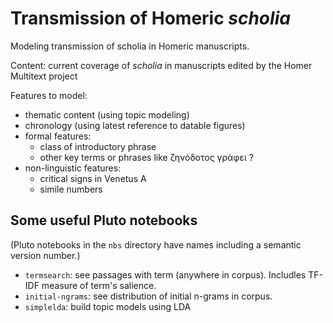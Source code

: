# Transmission of Homeric *scholia*


Modeling transmission of scholia in Homeric manuscripts.

Content: current coverage of *scholia* in manuscripts edited by the Homer Multitext project


Features to model:

- thematic content (using topic modeling)
- chronology (using latest reference to datable figures)
- formal features:
    - class of introductory phrase
    - other key terms or phrases like ζηνόδοτος γράφει ?
- non-linguistic features:
    - critical signs in Venetus A
    - simile numbers



## Some useful Pluto notebooks

(Pluto notebooks in the `nbs` directory have names including a semantic version number.)


- `termsearch`: see passages with term (anywhere in corpus). Includles TF-IDF measure of term's salience.
- `initial-ngrams`: see distribution of initial n-grams in corpus.
- `simplelda`: build topic models using LDA


